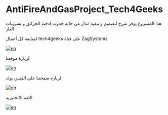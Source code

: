 # AntiFireAndGasProject_Tech4Geeks
<p align="left">هذا المشروع يوفر شرح لتصميم  و  تنفيذ انذار غى حالة حدوث ادخنة الحرائق و تسريبات الغاز</p>
<p align="left">لمتابعة كل أعمال tech4geeks على قناة ZagSystems</p>

[![en](https://img.shields.io/badge/ZagSystems-Youtube-red.svg)](https://www.youtube.com/channel/UCApZwHMYwzuk53znVdytCQg)

<p align="left">لزيارة موقعنا</p>

[![en](https://img.shields.io/badge/ZagSystems-Website-red.svg)](https://zagsystems.org)

<p align="left">لزيارة صفحتنا على الفيس بوك</p>

[![en](https://img.shields.io/badge/ZagSystems-Facebook-blue.svg)](https://facebook.com/ZagSystems)

<p align="left"> اللغة الانجليزية </p>

[![en](https://img.shields.io/badge/English-blue.svg)](README.en.md)


